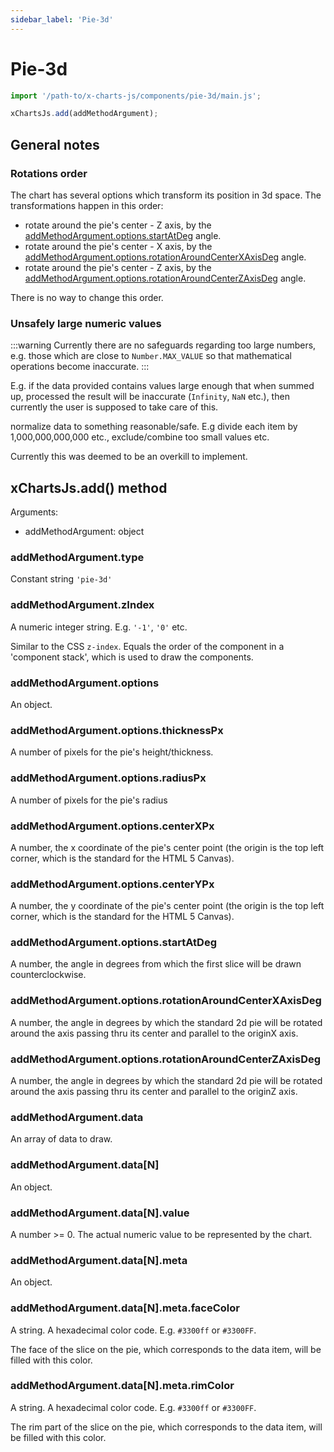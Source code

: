 ```yaml
---
sidebar_label: 'Pie-3d'
---
```


# Pie-3d

```js
import '/path-to/x-charts-js/components/pie-3d/main.js';

xChartsJs.add(addMethodArgument);
```

## General notes

### Rotations order

The chart has several options which transform its position in 3d space. The
transformations happen in this order:

- rotate around the pie's center - Z axis, by
the [addMethodArgument.options.startAtDeg](#addmethodargumentoptionsstartatdeg)
angle.
- rotate around the pie's center - X axis, by
the [addMethodArgument.options.rotationAroundCenterXAxisDeg](#addmethodargumentoptionsrotationaroundcenterxaxisdeg)
angle.
- rotate around the pie's center - Z axis, by
the [addMethodArgument.options.rotationAroundCenterZAxisDeg](#addmethodargumentoptionsrotationaroundcenterzaxisdeg)
angle.

There is no way to change this order.

### Unsafely large numeric values

:::warning
Currently there are no safeguards regarding too large numbers, e.g. those which
are close to `Number.MAX_VALUE` so that mathematical operations become
inaccurate.
:::

E.g. if the data provided contains values large enough that when summed up,
processed the result will be inaccurate (`Infinity`, `NaN` etc.), then currently
the user is supposed to take care of this.

normalize data to something reasonable/safe. E.g divide each item by
1,000,000,000,000 etc., exclude/combine too small values etc.

Currently this was deemed to be an overkill to implement.

## xChartsJs.add() method

Arguments:

- addMethodArgument: object

### addMethodArgument.type

Constant string `'pie-3d'`

### addMethodArgument.zIndex

A numeric integer string. E.g. `'-1'`, `'0'` etc.

Similar to the CSS `z-index`. Equals the order of the component in a 'component
stack', which is used to draw the components.

### addMethodArgument.options

An object.

### addMethodArgument.options.thicknessPx

A number of pixels for the pie's height/thickness.

### addMethodArgument.options.radiusPx

A number of pixels for the pie's radius

### addMethodArgument.options.centerXPx

A number, the x coordinate of the pie's center point (the origin is the top left
corner, which is the standard for the HTML 5 Canvas).

### addMethodArgument.options.centerYPx

A number, the y coordinate of the pie's center point (the origin is the top left
corner, which is the standard for the HTML 5 Canvas).

### addMethodArgument.options.startAtDeg

A number, the angle in degrees from which the first slice will be drawn
counterclockwise.

### addMethodArgument.options.rotationAroundCenterXAxisDeg

A number, the angle in degrees by which the standard 2d pie will be rotated
around the axis passing thru its center and parallel to the originX axis.

### addMethodArgument.options.rotationAroundCenterZAxisDeg

A number, the angle in degrees by which the standard 2d pie will be rotated
around the axis passing thru its center and parallel to the originZ axis.

### addMethodArgument.data

An array of data to draw.

### addMethodArgument.data[N]

An object.

### addMethodArgument.data[N].value

A number >= 0. The actual numeric value to be represented by the chart.

### addMethodArgument.data[N].meta

An object.

### addMethodArgument.data[N].meta.faceColor

A string. A hexadecimal color code. E.g. `#3300ff` or `#3300FF`.

The face of the slice on the pie, which corresponds to the data item, will be
filled with this color.

### addMethodArgument.data[N].meta.rimColor

A string. A hexadecimal color code. E.g. `#3300ff` or `#3300FF`.

The rim part of the slice on the pie, which corresponds to the data item, will
be filled with this color.
